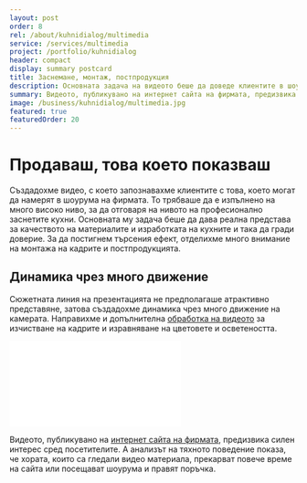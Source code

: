 ```yaml
---
layout: post
order: 8
rel: /about/kuhnidialog/multimedia
service: /services/multimedia
project: /portfolio/kuhnidialog
header: compact
display: summary postcard
title: Заснемане, монтаж, постпродукция
description: Основната задача на видеото беше да доведе клиентите в шоурума на фирмата.
summary: Видеото, публикувано на интернет сайта на фирмата, предизвика силен интерес сред посетителите. А анализът на тяхното поведение показа, че хората, които са гледали видео материала, прекарват повече време на сайта или посещават шоурума и правят поръчка.
image: /business/kuhnidialog/multimedia.jpg
featured: true
featuredOrder: 20
---
```

# Продаваш, това което показваш
Създадохме видео, с което запознавахме клиентите с това, което могат да намерят в шоурума на фирмата. То трябваше да е изпълнено на много високо ниво, за да отговаря на нивото на професионално заснетите кухни. Основната му задача беше да дава реална представа за качеството на материалите и изработката на кухните и така да гради доверие. За да постигнем търсения ефект, отделихме много внимание на монтажа на кадрите и постпродукцията. 

## Динамика чрез много движение
Сюжетната линия на презентацията не предполагаше атрактивно представяне, затова създадохме динамика чрез много движение на камерата. Направихме и допълнителна [обработка на видеото](./../../маркетинг/мултимедия.html) за изчистване на кадрите и изравняване на цветовете и осветеността. 

<iframe  data-aspect="0.48" src="//www.youtube.com/embed/gfl-sk4REnQ?rel=0" frameborder="0" allowfullscreen></iframe>

Видеото, публикувано на [интернет сайта на фирмата](http://kuhnidialog.bg/index.html), предизвика силен интерес сред посетителите. А анализът на тяхното поведение показа, че хората, които са гледали видео материала, прекарват повече време на сайта или посещават шоурума и правят поръчка.